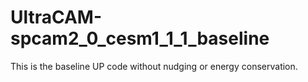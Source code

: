 # UltraCAM-spcam2_0_cesm1_1_1_baseline
This is the baseline UP code without nudging or energy conservation.
